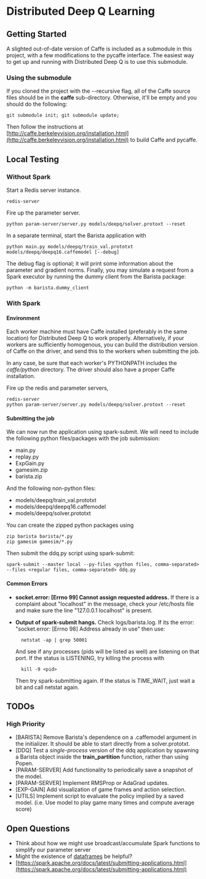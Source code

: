 # Distributed Deep Q Learning

## Getting Started
A slighted out-of-date version of Caffe is included as a submodule in this project, with a few modifications to the pycaffe interface. The easiest way to get up and running with Distributed Deep Q is to use this submodule.

### Using the submodule
If you cloned the project with the --recursive flag, all of the Caffe source files should be in the **caffe** sub-directory. Otherwise, it'll be empty and you should do the following:

    git submodule init; git submodule update;

Then follow the instructions at [http://caffe.berkeleyvision.org/installation.html](http://caffe.berkeleyvision.org/installation.html) to build Caffe and pycaffe.

## Local Testing
### Without Spark
Start a Redis server instance.

    redis-server

Fire up the parameter server.

    python param-server/server.py models/deepq/solver.protoxt --reset

In a separate terminal, start the Barista application with

    python main.py models/deepq/train_val.prototxt models/deepq/deepq16.caffemodel [--debug]

The debug flag is optional; it will print some information about the parameter and gradient norms. Finally, you may simulate a request from a Spark executor by running the dummy client from the Barista package:

    python -m barista.dummy_client

### With Spark
#### Environment
Each worker machine must have Caffe installed (preferably in the same location) for Distributed Deep Q to work properly. Alternatively, if your workers are sufficiently homogenous, you can build the distribution version of Caffe on the driver, and send this to the workers when submitting the job.

In any case, be sure that each worker's PYTHONPATH includes the *caffe/python* directory. The driver should also have a proper Caffe installation.

Fire up the redis and parameter servers,

    redis-server
    python param-server/server.py models/deepq/solver.protoxt --reset

#### Submitting the job
We can now run the application using spark-submit. We will need to include the following python files/packages with the job submission:
- main.py
- replay.py
- ExpGain.py
- gamesim.zip
- barista.zip

And the following non-python files:
- models/deepq/train_val.prototxt
- models/deepq/deepq16.caffemodel
- models/deepq/solver.prototxt

You can create the zipped python packages using

    zip barista barista/*.py
    zip gamesim gamesim/*.py

Then submit the ddq.py script using spark-submit:

    spark-submit --master local --py-files <python files, comma-separated> --files <regular files, comma-separated> ddq.py

#### Common Errors
- **socket.error: [Errno 99] Cannot assign requested address.** If there is a complaint about "localhost" in the message, check your /etc/hosts file and make sure the line "127.0.0.1 localhost" is present.
- **Output of spark-submit hangs.** Check logs/barista.log. If its the error: "socket.error: [Errno 98] Address already in use" then use:

        netstat -ap | grep 50001

    And see if any processes (pids will be listed as well) are listening on that port. If the status is LISTENING, try killing the process with

        kill -9 <pid>

    Then try spark-submitting again. If the status is TIME_WAIT, just wait a bit and call netstat again. 

## TODOs
### High Priority
- [BARISTA] Remove Barista's dependence on a .caffemodel argument in the initializer. It should be able to start directly from a solver.prototxt.
- [DDQ] Test a *single-process* version of the ddq application by spawning a Barista object inside the **train_partition** function, rather than using Popen.
- [PARAM-SERVER] Add functionality to periodically save a snapshot of the model.
- [PARAM-SERVER] Implement RMSProp or AdaGrad updates.
- [EXP-GAIN] Add visualization of game frames and action selection.
- [UTILS] Implement script to evaluate the policy implied by a saved model. (i.e. Use model to play game many times and compute average score)

## Open Questions
- Think about how we might use broadcast/accumulate Spark functions to simplify our parameter server
- Might the existence of [dataframes](https://databricks.com/blog/2015/02/17/introducing-dataframes-in-spark-for-large-scale-data-science.html) be helpful?
- [https://spark.apache.org/docs/latest/submitting-applications.html](https://spark.apache.org/docs/latest/submitting-applications.html)  
